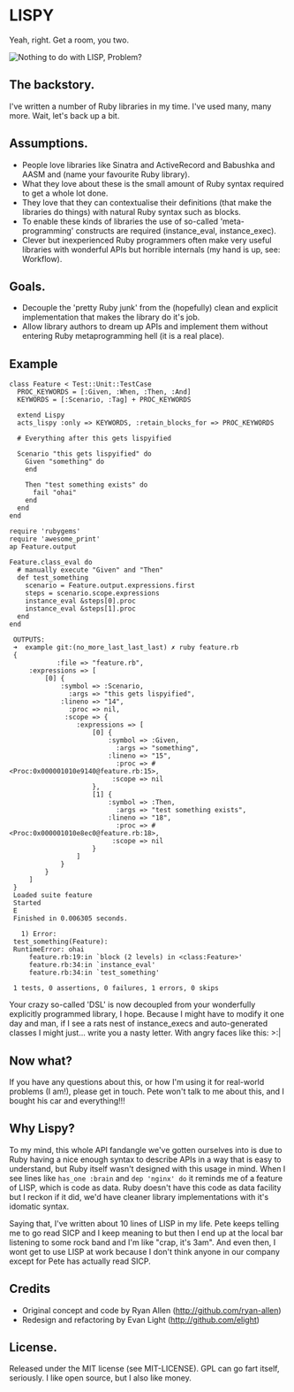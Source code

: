 # LISPY

Yeah, right. Get a room, you two.

![Nothing to do with LISP, Problem?](http://1.bp.blogspot.com/_Tbc9D_HLbrs/TR3Vi-dyOnI/AAAAAAAAAOE/n8zDvBlzH3I/s320/troll-face_design.png)

## The backstory.

I've written a number of Ruby libraries in my time. I've used many, many more. Wait, let's back up a bit.

## Assumptions.

* People love libraries like Sinatra and ActiveRecord and Babushka and AASM and (name your favourite Ruby library).
* What they love about these is the small amount of Ruby syntax required to get a whole lot done.
* They love that they can contextualise their definitions (that make the libraries do things) with natural Ruby syntax such as blocks.
* To enable these kinds of libraries the use of so-called 'meta-programming' constructs are required (instance_eval, instance_exec).
* Clever but inexperienced Ruby programmers often make very useful libraries with wonderful APIs but horrible internals (my hand is up, see: Workflow).

## Goals.

* Decouple the 'pretty Ruby junk' from the (hopefully) clean and explicit implementation that makes the library do it's job.
* Allow library authors to dream up APIs and implement them without entering Ruby metaprogramming hell (it is a real place).

## Example
    class Feature < Test::Unit::TestCase
      PROC_KEYWORDS = [:Given, :When, :Then, :And]
      KEYWORDS = [:Scenario, :Tag] + PROC_KEYWORDS

      extend Lispy
      acts_lispy :only => KEYWORDS, :retain_blocks_for => PROC_KEYWORDS

      # Everything after this gets lispyified

      Scenario "this gets lispyified" do
        Given "something" do
        end

        Then "test something exists" do
          fail "ohai"
        end
      end
    end

    require 'rubygems'
    require 'awesome_print'
    ap Feature.output

    Feature.class_eval do
      # manually execute "Given" and "Then"
      def test_something
        scenario = Feature.output.expressions.first
        steps = scenario.scope.expressions
        instance_eval &steps[0].proc
        instance_eval &steps[1].proc
      end
    end

     OUTPUTS:
     ➜  example git:(no_more_last_last_last) ✗ ruby feature.rb
     {
                :file => "feature.rb",
         :expressions => [
             [0] {
                 :symbol => :Scenario,
                   :args => "this gets lispyified",
                 :lineno => "14",
                   :proc => nil,
                  :scope => {
                     :expressions => [
                         [0] {
                             :symbol => :Given,
                               :args => "something",
                             :lineno => "15",
                               :proc => #<Proc:0x000001010e9140@feature.rb:15>,
                              :scope => nil
                         },
                         [1] {
                             :symbol => :Then,
                               :args => "test something exists",
                             :lineno => "18",
                               :proc => #<Proc:0x000001010e8ec0@feature.rb:18>,
                              :scope => nil
                         }
                     ]
                 }
             }
         ]
     }
     Loaded suite feature
     Started
     E
     Finished in 0.006305 seconds.

       1) Error:
     test_something(Feature):
     RuntimeError: ohai
         feature.rb:19:in `block (2 levels) in <class:Feature>'
         feature.rb:34:in `instance_eval'
         feature.rb:34:in `test_something'

     1 tests, 0 assertions, 0 failures, 1 errors, 0 skips

Your crazy so-called 'DSL' is now decoupled from your wonderfully explicitly programmed library, I hope. Because I might have to modify it one day and man, if I see a rats nest of instance_execs and auto-generated classes I might just... write you a nasty letter. With angry faces like this: >:|

## Now what?

If you have any questions about this, or how I'm using it for real-world problems (I am!), please get in touch. Pete won't talk to me about this, and I bought his car and everything!!!

## Why Lispy?

To my mind, this whole API fandangle we've gotten ourselves into is due to Ruby having a nice enough syntax to describe APIs in a way that is easy to understand, but Ruby itself wasn't designed with this usage in mind. When I see lines like `has_one :brain` and `dep 'nginx' do` it reminds me of a feature of LISP, which is code as data. Ruby doesn't have this code as data facility but I reckon if it did, we'd have cleaner library implementations with it's idomatic syntax.

Saying that, I've written about 10 lines of LISP in my life. Pete keeps telling me to go read SICP and I keep meaning to but then I end up at the local bar listening to some rock band and I'm like "crap, it's 3am". And even then, I wont get to use LISP at work because I don't think anyone in our company except for Pete has actually read SICP.

## Credits

* Original concept and code by Ryan Allen (http://github.com/ryan-allen)
* Redesign and refactoring by Evan Light (http://github.com/elight)

## License.

Released under the MIT license (see MIT-LICENSE). GPL can go fart itself, seriously. I like open source, but I also like money.
